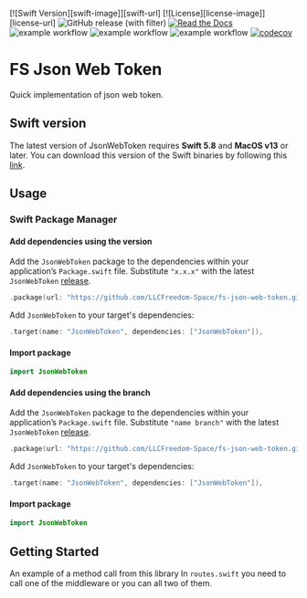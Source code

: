 [![Swift Version][swift-image]][swift-url]
[![License][license-image]][license-url]
![GitHub release (with filter)](https://img.shields.io/github/v/release/LLCFreedom-Space/fs-app-store-connect-client)
 [![Read the Docs](https://readthedocs.org/projects/docs/badge/?version=latest)](https://llcfreedom-space.github.io/fs-app-store-connect-client/)
![example workflow](https://github.com/LLCFreedom-Space/fs-app-store-connect-client/actions/workflows/docc.yml/badge.svg?branch=main)
![example workflow](https://github.com/LLCFreedom-Space/fs-app-store-connect-client/actions/workflows/lint.yml/badge.svg?branch=main)
![example workflow](https://github.com/LLCFreedom-Space/fs-app-store-connect-client/actions/workflows/test.yml/badge.svg?branch=main)
 [![codecov](https://codecov.io/github/LLCFreedom-Space/fs-app-store-connect-client/graph/badge.svg?token=2EUIA4OGS9)](https://codecov.io/github/LLCFreedom-Space/fs-app-store-connect-client)

# FS Json Web Token

Quick implementation of json web token.

## Swift version

The latest version of JsonWebToken requires **Swift 5.8** and **MacOS v13** or later. You can download this version of the Swift binaries by following this [link](https://swift.org/download/).

## Usage

### Swift Package Manager

#### Add dependencies using the version
Add the `JsonWebToken` package to the dependencies within your application’s `Package.swift` file. Substitute `"x.x.x"` with the latest `JsonWebToken` [release](https://github.com/LLCFreedom-Space/fs-json-web-token/releases).
```swift
.package(url: "https://github.com/LLCFreedom-Space/fs-json-web-token.git", from: "x.x.x")
```
Add `JsonWebToken` to your target's dependencies:
```swift
.target(name: "JsonWebToken", dependencies: ["JsonWebToken"]),
```
#### Import package
```swift
import JsonWebToken
```

#### Add dependencies using the branch
Add the `JsonWebToken` package to the dependencies within your application’s `Package.swift` file. Substitute `"name branch"` with the latest `JsonWebToken` [release](https://github.com/LLCFreedom-Space/fs-json-web-token/releases).
```swift
.package(url: "https://github.com/LLCFreedom-Space/fs-json-web-token.git", branch: "name branch")
```
Add `JsonWebToken` to your target's dependencies:
```swift
.target(name: "JsonWebToken", dependencies: ["JsonWebToken"]),
```
#### Import package
```swift
import JsonWebToken
```

## Getting Started
An example of a method call from this library 
In `routes.swift` you need to call one of the middleware or you can all two of them.
